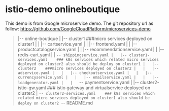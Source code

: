# istio-demo onlineboutique
This demo is from Google microservice demo.
The git repository url as follow:
https://github.com/GoogleCloudPlatform/microservices-demo

>|-- online-boutique
>|   |-- cluster1      ###micro services deployed on cluster1
>|   |   |-- cartservice.yaml
>|   |   |-- frontend.yaml
>|   |   |-- productcatalogservice.yaml
>|   |   |-- recommendationservice.yaml
>|   |   |-- redis-cart.yaml
>|   |   `-- shippingservice.yaml
>|   |-- cluster1-services.yaml    ### k8s services which related micro services deployed on cluster2 also should be deploy on cluster1
>|   |-- cluster2    ###micro services deployed on cluster2
>|   |   |-- adservice.yaml
>|   |   |-- checkoutservice.yaml
>|   |   |-- currencyservice.yaml
>|   |   |-- emailservice.yaml
>|   |   |-- loadgenerator.yaml
>|   |   `-- paymentservice.yaml
>|   |-- cluster2-istio-gw.yaml    ### istio gateway and virtualservice deployed on cluster2
>|   `-- cluster2-services.yaml    ### k8s services which related micro services deployed on cluster1 also should be deploy on cluster2
>`-- README.md
